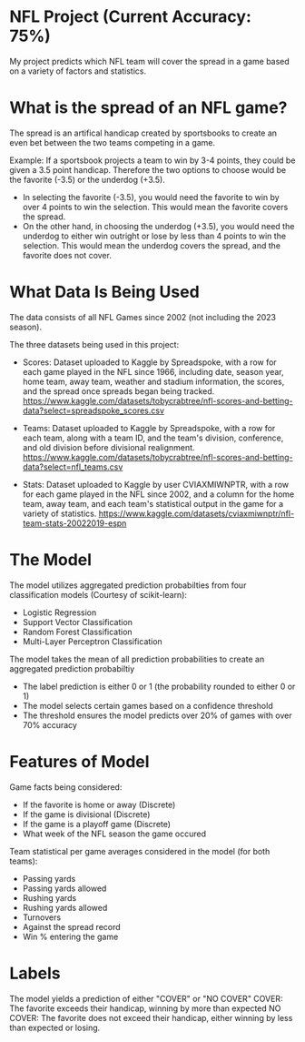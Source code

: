 # NFL Project (Current Accuracy: 75%)

My project predicts which NFL team will cover the spread in a game based on a variety of factors and statistics. 

# What is the spread of an NFL game? 
The spread is an artifical handicap created by sportsbooks to create an even bet between the two teams competing in a game. 

Example: If a sportsbook projects a team to win by 3-4 points, they could be given a 3.5 point handicap. Therefore the two options to choose would be the favorite (-3.5) or the underdog (+3.5). 
- In selecting the favorite (-3.5), you would need the favorite to win by over 4 points to win the selection. This would mean the favorite covers the spread.
- On the other hand, in choosing the underdog (+3.5), you would need the underdog to either win outright or lose by less than 4 points to win the selection. This would mean the underdog covers the spread, and the favorite does not cover.

# What Data Is Being Used
The data consists of all NFL Games since 2002 (not including the 2023 season).

The three datasets being used in this project:
- Scores: Dataset uploaded to Kaggle by Spreadspoke, with a row for each game played in the NFL since 1966, including date, season year, home team, away team, weather and stadium information, the scores, and the spread once spreads began being tracked. https://www.kaggle.com/datasets/tobycrabtree/nfl-scores-and-betting-data?select=spreadspoke_scores.csv

- Teams:  Dataset uploaded to Kaggle by Spreadspoke, with a row for each team, along with a team ID, and the team's division, conference, and old division before divisional realignment.
https://www.kaggle.com/datasets/tobycrabtree/nfl-scores-and-betting-data?select=nfl_teams.csv

- Stats: Dataset uploaded to Kaggle by user CVIAXMIWNPTR, with a row for each game played in the NFL since 2002, and a column for the home team, away team, and each team's statistical output in the game for a variety of statistics. https://www.kaggle.com/datasets/cviaxmiwnptr/nfl-team-stats-20022019-espn

# The Model
The model utilizes aggregated prediction probabilties from four classification models (Courtesy of scikit-learn):
- Logistic Regression
- Support Vector Classification
- Random Forest Classification
- Multi-Layer Perceptron Classification

The model takes the mean of all prediction probabilities to create an aggregated prediction probabiltiy
- The label prediction is either 0 or 1 (the probability rounded to either 0 or 1)
- The model selects certain games based on a confidence threshold
- The threshold ensures the model predicts over 20% of games with over 70% accuracy
  
# Features of Model
Game facts being considered:
- If the favorite is home or away (Discrete)
- If the game is divisional (Discrete)
- If the game is a playoff game (Discrete)
- What week of the NFL season the game occured

Team statistical per game averages considered in the model (for both teams):
- Passing yards
- Passing yards allowed
- Rushing yards
- Rushing yards allowed
- Turnovers
- Against the spread record
- Win % entering the game

# Labels
The model yields a prediction of either "COVER" or "NO COVER"
COVER: The favorite exceeds their handicap, winning by more than expected
NO COVER: The favorite does not exceed their handicap, either winning by less than expected or losing.





